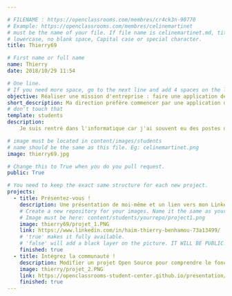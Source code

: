 ```yaml
---

# FILENAME : https://openclassrooms.com/membres/cr4ck3n-90770
# Example: https://openclassrooms.com/membres/celinemartinet
# must be the name of your file. If file name is celinemartinet.md, title is celinemartinet.
# lowercase, no blank space, Capital case or special character.
title: Thierry69

# First name or full name
name: Thierry 
date: 2018/10/29 11:54

# One line.
# If you need more space, go to the next line and add 4 spaces on the left, as in 'description'.
objective: Réaliser une mission d'entreprise : faire une application de vente sur smartphone.
short_description: Ma direction préfère commencer par une application de vente plutôt qu'un site web dans un souci de mieux fidéliser le client.
# don't touch that
template: students
description:
    Je suis rentré dans l'informatique car j'ai souvent eu des postes de marketing chez des constructeurs informatiques. L'envie du développement web a commencé à germer dans ma tête puis j'ai fait des missions de référencement pour certains clients et j'ai dû être amené à faire des sites web via des CRM. Puis j'ai été curieux à apprendre d'autres langages comme PHP et SQL Server. Maintenant place à Android !

# image must be located in content/images/students
# name should be the same as this file. Eg: celinemartinet.png
image: thierry69.jpg

# Change this to True when you do you pull request.
public: True

# You need to keep the exact same structure for each new project.
projects:
  - title: Présentez-vous !
    description: Une présentation de moi-même et un lien vers mon LinkedIn.
    # Create a new repository for your images. Name it the same as your nickname and profile picture.
    # Image must be here: content/students/yourrepo/project1.png
    image: thierry69/projet_1.PNG
    link: https://www.linkedin.com/in/haim-thierry-benhamou-73a13499/
    # 'true' makes it fully available.
    # 'false' will add a black layer on the picture. IT WILL BE PUBLIC!
    finished: true
  - title: Intégrez la communauté !
    description: Modifier un projet Open Source pour comprendre le fonctionnement de Git, de Github et des pull requests. 
    image: thierry/projet_2.PNG
    link: https://openclassrooms-student-center.github.io/presentation/students/thierry69.html
    finished: true
---
```

